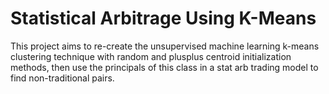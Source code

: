 # Statistical Arbitrage Using K-Means 

This project aims to re-create the unsupervised machine learning k-means clustering technique with random and plusplus centroid initialization methods, then use the principals of this class in a stat arb trading model to find non-traditional pairs.

   
